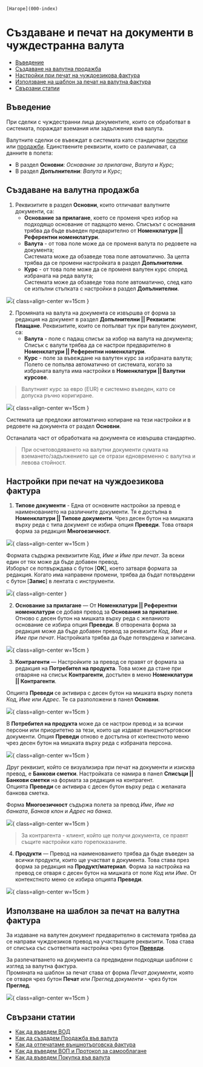```{only} html
[Нагоре](000-index)
```

# **Създаване и печат на документи в чуждестранна валута**

- [Въведение](https://docs.unicontsoft.com/guide/erp/002-docs/002-trade-system/001-orders-sales-purchase-documents/004-currency-invoices.html#id2)  
- [Създаване на валутна продажба](https://docs.unicontsoft.com/guide/erp/002-docs/002-trade-system/001-orders-sales-purchase-documents/004-currency-invoices.html#id3)  
- [Настройки при печат на чуждоезикова фактура](https://docs.unicontsoft.com/guide/erp/002-docs/002-trade-system/001-orders-sales-purchase-documents/004-currency-invoices.html#id4)  
- [Използване на шаблон за печат на валутна фактура](https://docs.unicontsoft.com/guide/erp/002-docs/002-trade-system/001-orders-sales-purchase-documents/004-currency-invoices.html#id5)
- [Свързани статии](https://docs.unicontsoft.com/guide/erp/002-docs/002-trade-system/001-orders-sales-purchase-documents/004-currency-invoices.html#id6)  

## **Въведение**

При сделки с чуждестранни лица документите, които се обработват в системата, пораждат вземания или задължения във валута.

Валутните сделки се въвеждат в системата като стандартни [покупки](https://docs.unicontsoft.com/guide/erp/002-docs/002-trade-system/001-orders-sales-purchase-documents/002-create-purchase-documents.html) или [продажби](https://docs.unicontsoft.com/guide/erp/002-docs/002-trade-system/001-orders-sales-purchase-documents/003-create-sales-document.html). Единствените реквизити, които се различават, са данните в полета:  

- В раздел **Основни**: *Основание за прилагане*, *Валута* и *Курс*;  
- В раздел **Допълнителни**: *Валута* и *Курс*;  

## **Създаване на валутна продажба**  

1) Реквизитите в раздел **Основни**, които отличават валутните документи, са:  
    - **Основание за прилагане**, което се променя чрез избор на подходящо основание от падащото меню. Списъкът с основания трябва да бъде въведен предварително от **Номенклатури || Референтни номенклатури**.  
    - **Валута** - от това поле може да се променя валута по редовете на документа;  
Системата може да обзаведе това поле автоматично. За целта трябва да се промени настройката в раздел **Допълнителни**.  
    - **Курс** - от това поле може да се променя валутен курс според избраната на реда валута;  
Системата може да обзаведе това поле автоматично, след като се изпълни стъпката с настройки в раздел **Допълнителни**.  

![](904-currency-invoices1.png){ class=align-center w=15cm }

2) Промяната на валута на документа се извършва от форма за редакция на документ в раздел **Допълнителни || Реквизити: Плащане**. Реквизитите, които се попълват тук при валутен документ, са:   
    - **Валута** - поле с падащ списък за избор на валута на документа;  
Списък с валути трябва да се настрои предварително в **Номенклатури || Референтни номенклатури**.  
    - **Курс** - поле за въвеждане на валутен курс за избраната валута;  
Полето се попълва автоматично от системата, когато за избраната валута има настройки в **Номенклатури || Валутни курсове**.  

> Валутният курс за евро (EUR) е системно въведен, като се допуска ръчно коригиране.  

![](904-currency-invoices2.png){ class=align-center w=15cm }

Системата ще предложи автоматично копиране на тези настройки и в редовете на документа от раздел **Основни**.  

Останалата част от обработката на документа се извършва стандартно.  

> При осчетоводяването на валутни документи сумата на вземането/задължението ще се отрази едновременно с валутна и левова стойност.  

## **Настройки при печат на чуждоезикова фактура**

1) **Типове документи** - Една от основните настройки за превод е наименованието на различните документи. Тя е достъпна в **Номенклатури || Типове документи**. Чрез десен бутон на мишката върху реда с типа документ се избира опция **Преведи**. Това отваря форма за редакция **Многоезичност**.  

![](904-currency-invoices3.png){ class=align-center w=15cm }

Формата съдържа реквизитите *Код*, *Име* и *Име при печат*. За всеки един от тях може да бъде добавен превод.  
Изборът се потвърждава с бутон [**OK**], което затваря формата за редакция. Когато има направени промени, трябва да бъдат потвърдени с бутон [**Запис**] в лентата с инструменти.  

![](904-currency-invoices4.png){ class=align-center }

2) **Основание за прилагане** — От **Номенклатури || Референтни номенклатури** се добавя превод за **Основания за прилагане**. Отново с десен бутон на мишката върху реда с желаниото основание се избира опция **Преведи**. В отворената форма за редакция може да бъде добавен превод за реквизити *Код*, *Име* и *Име при печат*. Настройката трябва да бъде потвърдена и записана.  

![](904-currency-invoices5.png){ class=align-center w=15cm }

3) **Контрагенти** — Настройките за превод се правят от формата за редакция на **Потребител на продукта**. Това може да стане при отваряне на списък **Контрагенти**, достъпен в меню **Номенклатури || Контрагенти**.  

Опцията **Преведи** се активира с десен бутон на мишката върху полета *Код*, *Име* или *Адрес*. Те са разположени в панел **Основни**.  

![](904-currency-invoices6.png){ class=align-center w=15cm }

В **Потребител на продукта** може да се настрои превод и за всички персони или приоритетно за тези, които ще издават външнотърговски документи. Опция **Преведи** отново е достъпна от контекстното меню чрез десен бутон на мишката върху реда с избраната персона.  

![](904-currency-invoices7.png){ class=align-center w=15cm }

Друг реквизит, който се визуализира при печат на документи и изисква превод, е **Банкови сметки**. Настройката се намира в панел **Списъци || Банкови сметки** на формата за редакция на контрагент.  
Опцията **Преведи** се активира с десен бутон върху реда с желаната банкова сметка.  

Форма **Многоезичност** съдържа полета за превод *Име*, *Име на банката*, *Банков клон* и *Адрес на банка*.  

![](904-currency-invoices8.png){ class=align-center w=15cm }

> За контрагента - клиент, който ще получи документа, се правят същите настройки като горепоказаните.  

4) **Продукти** — Превод на наименованието трябва да бъде въведен за всички продукти, които ще участват в документа. Това става през форма за редакция на **Продукт/материал**. Форма за настройка на превод се отваря с десен бутон на мишката от поле *Код* или *Име*. От контекстното меню се избира опцията **Преведи**.  

![](904-currency-invoices9.png){ class=align-center w=15cm }

## **Използване на шаблон за печат на валутна фактура**  

За издаване на валутен документ предварително в системата трябва да се направи чуждоезиков превод на участващите реквизити. Това става от списъка със съответната настройка чрез бутон [**Преведи**](https://www.unicontsoft.com/cms/node/135). 

За разпечатването на документа са предвидени подходящи шаблони с изглед за валутна фактура.  
Промяната на шаблон за печат става от форма *Печат документи*, която се отваря чрез бутон **Печат** или *Преглед документи* - чрез бутон **Преглед**.  

![](904-currency-invoices10.png){ class=align-center w=15cm }

## **Свързани статии**

- [Как да въведем ВОД](https://www.unicontsoft.com/cms/node/134)  
- [Как да създадем Продажба във валута](https://www.unicontsoft.com/cms/node/185)  
- [Как да отпечатаме външнотърговска фактура](https://www.unicontsoft.com/cms/node/135)  
- [Как да въведем ВОП и Протокол за самооблагане](https://www.unicontsoft.com/cms/node/76)  
- [Как да въведем Покупка във валута](https://www.unicontsoft.com/cms/node/77)  